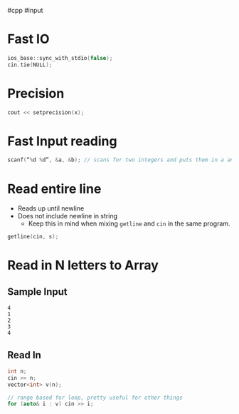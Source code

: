 #cpp #input

# Fast IO
```cpp
ios_base::sync_with_stdio(false);
cin.tie(NULL);
```
# Precision
```cpp
cout << setprecision(x);
```
# Fast Input reading
```cpp
scanf(“%d %d”, &a, &b); // scans for two integers and puts them in a and b, useful and fast
```
# Read entire line
- Reads up until newline
- Does not include newline in string
	-  Keep this in mind when mixing `getline` and `cin` in the same program.
```cpp
getline(cin, s);
```
# Read in N letters to Array
## Sample Input
```
4
1
2
3
4
```
## Read In
```c++
int n;
cin >> n;
vector<int> v(n);

// range based for loop, pretty useful for other things
for (auto& i : v) cin >> i;
```

